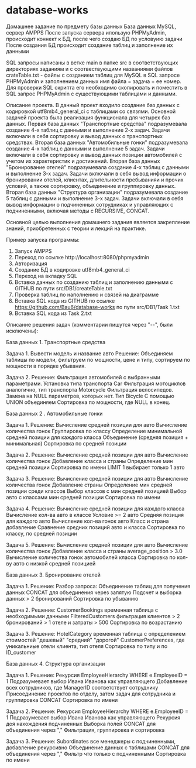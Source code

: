 # database-works
Домашнее задание по предмету базы данных
База данных MySQL, сервер AMPPS
После запуска сервера ипользую PHPMyAdmin, происходит коннект к БД, после чего создаю БД по условуию задачи
После создания БД происходит создание таблиц и заполнение их данными

SQL запросы написаны в ветке main в папке src в соответствующих директориях заданиям и с соотвествующими названиями файлов
crateTable.txt - файлы с созданием таблиц для MySQL в SQL запросе PHPMyAdmin и заполнением данных
имя файла = задача + ее номер.
Для проверки SQL скрипта его необходимо скопировать и поместить в SQL запрос PHPMyAdmin с существующими таблицами и данными.

Описание проекта.
В данный проект входило создание баз данных с кодировкой utf8mb4_general_ci с таблицами со связями.
Основной задачей проекта была реализация функционала для четырех баз данных.
Первая база данных "Транспортные средства" подразумевала создание 4-х таблиц с данными и выполнение 2-х задач.
Задачи включали в себя сортировку и вывод данных о транспортных средствах.
Вторая база данных "Автомобильные гонки" подразумевала создание 4-х таблиц с данными и выполнение 5 задач.
Задачи включали в себя сортировку и вывод данных позиции автомобилей с учетом их характеристик и достижений.
Вторая база данных "Бронирование отелей" подразумевала создание 4-х таблиц с данными и выполнение 3-х задач.
Задачи включали в себя вывод информации о бронировании отелей, клиентах, длительности пребыванияи и прочих условий,
а также сортировку, объединение и группировку данных.
Вторая база данных "Структура организации" подразумевала создание 5 таблиц с данными и выполнение 3-х задач.
Задачи включали в себя вывод информации о подчиненных сотрудниках и управляющих с подчиненными, включая методы с RECURSIVE, CONCAT.

Основной целью выполнения домашнего задания является закрепление знаний, приобретенных с теории и лекций на практике.

Пример запуска программы:
1) Запуск AMPPS
2) Переход по ссылке http://localhost:8080/phpmyadmin
3) Авторизация
4) Создание БД в кодировке utf8mb4_general_ci
5) Переход на вкладку SQL
6) Вставка данных по созданию таблиц и заполнению данными с GITHUB по пути src/DB1/createTable.txt
7) Проверка таблиц по наполнению и связей на диаграмме
8) Вставка SQL кода из GITHUB по ссылке https://github.com/Bau6/database-works по пути src/DB1/Task 1.txt
9) Вставка SQL кода из Task 2.txt

Описание решения задач (комментарии пишутся через "--", были исключены):

База данных 1. Транспортные средства

Задача 1. Вывести модель и название авто
Решение:
Объединяем таблицы по модели, фильтруем по мощности, цене и типу, сортируем по мощности в порядке убывания.

Задача 2.
Решение:
Фильтрация автомобилей с выбранными параметрами. Установка типа транспорта Car
Фильтрация мотоциклов аналогично, тип транспорта Motorcycle
Фильтрация велосипедов. Замена на NULL параметров, которых нет. Тип Bicycle
С помощью UNION объединяем
Сортировка по мощности, где NULL в конец.



База данных 2 . Автомобильные гонки

Задача 1.
Решение:
Вычисление средней позиции для авто
Вычисление количества гонок
Группировка по классу
Определение минимальной средней позиции для каждого класса
Объединение (средняя позиция + минимальная)
Сортировка по средней позиции

Задача 2.
Решение:
Вычисление средней позиции для авто
Вычисление количества гонок
Добавление класса и страны
Определение мин средней позиции
Сортировка по имени
LIMIT 1 выбирает только 1 авто

Задача 3.
Решение:
Вычисление средней позиции для авто
Вычисление количества гонок
Добавление страны
Определение мин средней позиции среди классов
Выбор классов с мин средней позицией
Выбор авто с классами мин средней позиции
Сортировка по имени

Задача 4.
Решение:
Вычисление средней позиции для каждого класса
Вычисление кол-ва авто в классе
Условие >= 2 авто
Средняя позиция для каждого авто
Вычисление кол-ва гонок авто
Класс и страна добавление
Сравнение средних позиций авто и класса
Сортировка по классу, по средней позиции

Задача 5.
Решение:
Вычисление средней позиции для авто
Вычисление количества гонок
Добавление класса и страны
average_position > 3.0
Вычисление количества гонок автомобилей класса
Сортировка по кол-ву авто с низкой средней позицией



База данных 3. Бронирование отелей

Задача 1.
Решение:
Разбор запроса:
Объединение таблиц для получения данных
CONCAT для объединения через запятую
Подсчет и выборка данных > 2 бронирований
Сортировка по убыванию

Задача 2.
Решение:
CustomerBookings временная таблица с необходимыми данными
FilteredCustomers фильтрация клиентов > 2 бронирований > 1 отеле и затраты > 500
Сортировка по возрастанию

Задача 3.
Решение:
HotelCategory временная таблица с определением стоимостей "дешевый" "средний" "дорогой"
CustomerPreferences, где уникальниые отели клиента, тип отеля
Сортировка по типу и по ID_customer



База данных 4. Структура организации

Задача 1.
Решение:
Рекурсия EmployeeHierarchy
WHERE e.EmployeeID = 1
Подразумевает выбор Ивана Иванова как управляющего
Добавление всех сотрудников, где ManagerID соответствует сотруднику
Присоединение проектов по отделу, затем задач для сотрудника и группировка CONCAT
Сортировка по имени

Задача 2.
Решение:
Рекурсия EmployeeHierarchy
WHERE e.EmployeeID = 1
Подразумевает выбор Ивана Иванова как управляющего
Рекурсия доя нахождения подчиненных
Выборка полей
CONCAT для объединения через "," 
Фильтрация, группировка и сортировка

Задача 3.
Решение:
Subordinates все менеджеры с подчиненными, добавление рекурсивно
Объединение данных с таблицами
CONCAT для объединения через ","
Фильтр что только с подчиненными
Сортировка по имени
